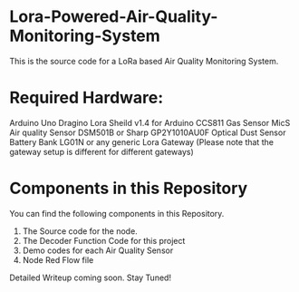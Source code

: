 # Lora-Powered-Air-Quality-Monitoring-System
This is the source code for a LoRa based Air Quality Monitoring System.

# Required Hardware:

Arduino Uno
Dragino Lora Sheild v1.4 for Arduino
CCS811 Gas Sensor
MicS Air quality Sensor
DSM501B or Sharp GP2Y1010AU0F Optical Dust Sensor
Battery Bank 
LG01N or any generic Lora Gateway (Please note that the gateway setup is different for different gateways)

# Components in this Repository

You can find the following components in this Repository. 

1. The Source code for the node.
2. The Decoder Function Code for this project
3. Demo codes for each Air Quality Sensor
4. Node Red Flow file

Detailed Writeup coming soon. Stay Tuned!
